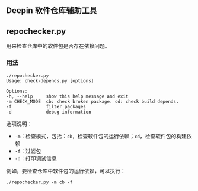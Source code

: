 Deepin 软件仓库辅助工具
-----------------------

## repochecker.py

用来检查仓库中的软件包是否存在依赖问题。

### 用法

    ./repochecker.py
    Usage: check-depends.py [options]

    Options:
    -h, --help     show this help message and exit
    -m CHECK_MODE  cb: check broken package. cd: check build depends.
    -f             filter packages
    -d             debug information

选项说明：

+ `-m`：检查模式，包括：`cb`，检查软件包的运行依赖；`cd`，检查软件包的构建依赖
+ `-f`：过滤包
+ `-d`：打印调试信息

例如，要检查仓库中软件包的运行依赖，可以执行：

    ./repochecker.py -m cb -f
